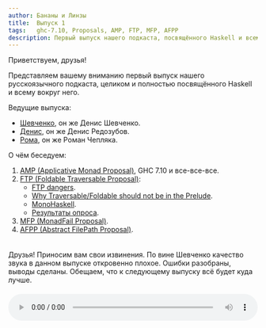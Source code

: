 ```yaml
---
author: Бананы и Линзы
title:  Выпуск 1
tags:   ghc-7.10, Proposals, AMP, FTP, MFP, AFPP
description: Первый выпуск нашего подкаста, посвящённого Haskell и всему вокруг него.
---
```


Приветствуем, друзья!

Представляем вашему вниманию первый выпуск нашего русскоязычного подкаста, целиком и полностью посвящённого Haskell и всему вокруг него.

Ведущие выпуска:

- [Шевченко](http://dshevchenko.biz/), он же Денис Шевченко.
- [Денис](http://www.denisredozubov.com/), он же Денис Редозубов.
- [Рома](https://ro-che.info/), он же Роман Чепляка.

О чём беседуем:

1. [AMP (Applicative Monad Proposal)](https://ro-che.info/ccc/21), GHC 7.10 и все-все-все.
2. [FTP (Foldable Traversable Proposal)](https://ghc.haskell.org/trac/ghc/wiki/Prelude710/FTP):
    - [FTP dangers](http://nattermorphisms.blogspot.com/2015/02/ftp-dangers.html).
    - [Why Traversable/Foldable should not be in the Prelude](http://neilmitchell.blogspot.com/2014/10/why-traversablefoldable-should-not-be.html).
    - [MonoHaskell](http://monohaskell.com/).
    - [Результаты опроса](https://mail.haskell.org/pipermail/libraries/2015-February/025009.html).
3. [MFP (MonadFail Proposal)](https://mail.haskell.org/pipermail/libraries/2015-June/025763.html).
4. [AFPP (Abstract FilePath Proposal)](https://ghc.haskell.org/trac/ghc/wiki/Proposal/AbstractFilePath).

<div style="padding-top: 20px;"></div>
<div class="alert alert-danger" role="alert">
Друзья! Приносим вам свои извинения. По вине Шевченко качество звука в данном выпуске откровенно плохое. Ошибки разобраны, выводы сделаны. Обещаем, что к следующему выпуску всё будет куда лучше.
</div>
<div style="padding-top: 20px;"></div>

<audio controls style="width: 100%;">
  <source src="http://dshevchenko.biz/ruhaskell/cast/audio/issue1-2015-07-05.mp3" type="audio/mp3">
Сожалеем, но ваш браузер не умеет работать с HTML5 audio. И это очень плохо. Пожалуйста, обновите ваш браузер.
</audio>

